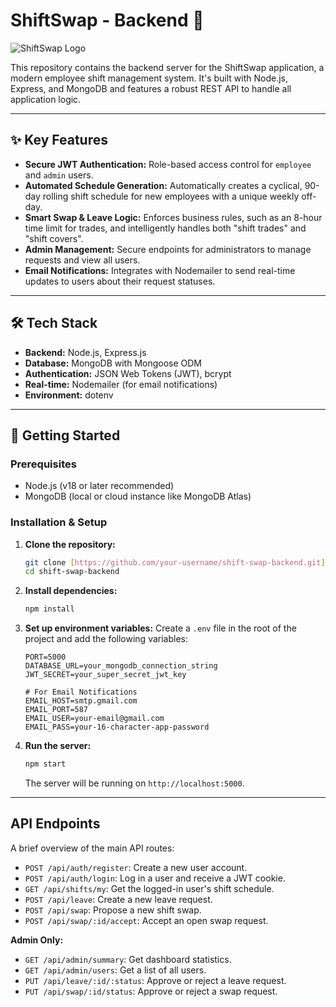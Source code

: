 # ShiftSwap - Backend 🚀

![ShiftSwap Logo](https://raw.githubusercontent.com/user-attachments/assets/d1f9a1b1-2e1d-4d80-b96e-a841a4a49c6b)

This repository contains the backend server for the ShiftSwap application, a modern employee shift management system. It's built with Node.js, Express, and MongoDB and features a robust REST API to handle all application logic.

---

## ✨ Key Features

- **Secure JWT Authentication:** Role-based access control for `employee` and `admin` users.
- **Automated Schedule Generation:** Automatically creates a cyclical, 90-day rolling shift schedule for new employees with a unique weekly off-day.
- **Smart Swap & Leave Logic:** Enforces business rules, such as an 8-hour time limit for trades, and intelligently handles both "shift trades" and "shift covers".
- **Admin Management:** Secure endpoints for administrators to manage requests and view all users.
- **Email Notifications:** Integrates with Nodemailer to send real-time updates to users about their request statuses.

---

## 🛠️ Tech Stack

- **Backend:** Node.js, Express.js
- **Database:** MongoDB with Mongoose ODM
- **Authentication:** JSON Web Tokens (JWT), bcrypt
- **Real-time:** Nodemailer (for email notifications)
- **Environment:** dotenv

---

## 🚀 Getting Started

### Prerequisites

- Node.js (v18 or later recommended)
- MongoDB (local or cloud instance like MongoDB Atlas)

### Installation & Setup

1.  **Clone the repository:**
    ```bash
    git clone [https://github.com/your-username/shift-swap-backend.git](https://github.com/your-username/shift-swap-backend.git)
    cd shift-swap-backend
    ```

2.  **Install dependencies:**
    ```bash
    npm install
    ```

3.  **Set up environment variables:**
    Create a `.env` file in the root of the project and add the following variables:
    ```env
    PORT=5000
    DATABASE_URL=your_mongodb_connection_string
    JWT_SECRET=your_super_secret_jwt_key

    # For Email Notifications
    EMAIL_HOST=smtp.gmail.com
    EMAIL_PORT=587
    EMAIL_USER=your-email@gmail.com
    EMAIL_PASS=your-16-character-app-password
    ```

4.  **Run the server:**
    ```bash
    npm start
    ```
    The server will be running on `http://localhost:5000`.

---

## API Endpoints

A brief overview of the main API routes:

- `POST /api/auth/register`: Create a new user account.
- `POST /api/auth/login`: Log in a user and receive a JWT cookie.
- `GET /api/shifts/my`: Get the logged-in user's shift schedule.
- `POST /api/leave`: Create a new leave request.
- `POST /api/swap`: Propose a new shift swap.
- `POST /api/swap/:id/accept`: Accept an open swap request.

**Admin Only:**
- `GET /api/admin/summary`: Get dashboard statistics.
- `GET /api/admin/users`: Get a list of all users.
- `PUT /api/leave/:id/:status`: Approve or reject a leave request.
- `PUT /api/swap/:id/status`: Approve or reject a swap request.